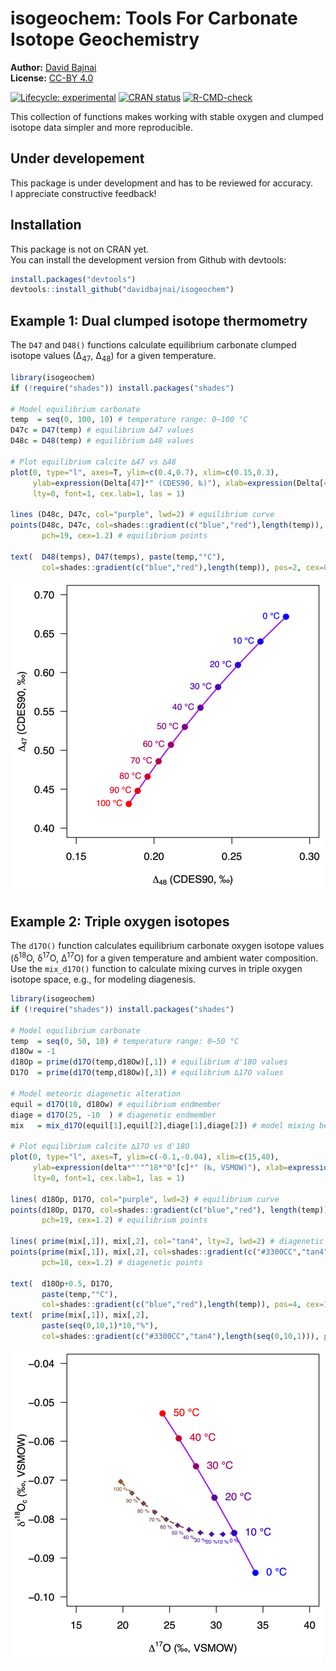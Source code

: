 
<!-- README.md is generated from README.Rmd. Please edit that file -->

# isogeochem: Tools For Carbonate Isotope Geochemistry

**Author:** [David Bajnai](https://www.davidbajnai.eu/)<br/>
**License:** [CC-BY 4.0](https://creativecommons.org/licenses/by/4.0/)

<!-- badges: start -->

[![Lifecycle:
experimental](https://img.shields.io/badge/lifecycle-experimental-orange.svg)](https://lifecycle.r-lib.org/articles/stages.html#experimental)
[![CRAN
status](https://www.r-pkg.org/badges/version/isogeochem)](https://CRAN.R-project.org/package=isogeochem)
[![R-CMD-check](https://github.com/davidbajnai/isogeochem/workflows/R-CMD-check/badge.svg)](https://github.com/davidbajnai/isogeochem/actions)
<!-- badges: end -->

This collection of functions makes working with stable oxygen and
clumped isotope data simpler and more reproducible.

## Under developement

This package is under development and has to be reviewed for
accuracy.<br/> I appreciate constructive feedback!

## Installation

This package is not on CRAN yet.<br/> You can install the development
version from Github with devtools:

``` r
install.packages("devtools")
devtools::install_github("davidbajnai/isogeochem")
```

## Example 1: Dual clumped isotope thermometry

The `D47` and `D48()` functions calculate equilibrium carbonate clumped
isotope values (∆<sub>47</sub>, ∆<sub>48</sub>) for a given temperature.

``` r
library(isogeochem)
if (!require("shades")) install.packages("shades")

# Model equilibrium carbonate
temp  = seq(0, 100, 10) # temperature range: 0—100 °C
D47c = D47(temp) # equilibrium ∆47 values
D48c = D48(temp) # equilibrium ∆48 values

# Plot equilibrium calcite ∆47 vs ∆48
plot(0, type="l", axes=T, ylim=c(0.4,0.7), xlim=c(0.15,0.3),
     ylab=expression(Delta[47]*" (CDES90, ‰)"), xlab=expression(Delta[48]*" (CDES90, ‰)"),
     lty=0, font=1, cex.lab=1, las = 1)

lines (D48c, D47c, col="purple", lwd=2) # equilibrium curve
points(D48c, D47c, col=shades::gradient(c("blue","red"),length(temp)),
       pch=19, cex=1.2) # equilibrium points

text(  D48(temps), D47(temps), paste(temp,"°C"), 
       col=shades::gradient(c("blue","red"),length(temp)), pos=2, cex=0.8)
```

![Example 1](tools/README-example1.png)

## Example 2: Triple oxygen isotopes

The `d17O()` function calculates equilibrium carbonate oxygen isotope
values (δ<sup>18</sup>O, δ<sup>17</sup>O, ∆<sup>17</sup>O) for a given
temperature and ambient water composition. Use the `mix_d17O()` function
to calculate mixing curves in triple oxygen isotope space, e.g., for
modeling diagenesis.

``` r
library(isogeochem)
if (!require("shades")) install.packages("shades")

# Model equilibrium carbonate
temp  = seq(0, 50, 10) # temperature range: 0—50 °C
d18Ow = -1
d18Op = prime(d17O(temp,d18Ow)[,1]) # equilibrium d'18O values
D17O  = prime(d17O(temp,d18Ow)[,3]) # equilibrium ∆17O values

# Model meteoric diagenetic alteration
equil = d17O(10, d18Ow) # equilibrium endmember
diage = d17O(25, -10  ) # diagenetic endmember
mix   = mix_d17O(equil[1],equil[2],diage[1],diage[2]) # model mixing between the endmembers

# Plot equilibrium calcite ∆17O vs d'18O
plot(0, type="l", axes=T, ylim=c(-0.1,-0.04), xlim=c(15,40),
     ylab=expression(delta*"'"^18*"O"[c]*" (‰, VSMOW)"), xlab=expression(Delta^17*"O (‰, VSMOW)"),
     lty=0, font=1, cex.lab=1, las = 1)

lines( d18Op, D17O, col="purple", lwd=2) # equilibrium curve
points(d18Op, D17O, col=shades::gradient(c("blue","red"), length(temp)),
       pch=19, cex=1.2) # equilibrium points

lines( prime(mix[,1]), mix[,2], col="tan4", lty=2, lwd=2) # diagenetic curve
points(prime(mix[,1]), mix[,2], col=shades::gradient(c("#3300CC","tan4"),length(seq(0,10,1))),
       pch=18, cex=1.2) # diagenetic points

text(  d18Op+0.5, D17O,
       paste(temp,"°C"),
       col=shades::gradient(c("blue","red"),length(temp)), pos=4, cex=1)
text(  prime(mix[,1]), mix[,2],
       paste(seq(0,10,1)*10,"%"),
       col=shades::gradient(c("#3300CC","tan4"),length(seq(0,10,1))), pos=1, cex=0.5)
```

![Example 2](tools/README-example2.png)
